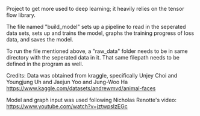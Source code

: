 Project to get more used to deep learning; it heavily relies on the tensor flow library.

The file named "build_model" sets up a pipeline to read in the seperated data sets, sets up and trains the model, graphs the training progress of loss data, and saves the model.

To run the file mentioned above, a "raw_data" folder needs to be in same directory with the seperated data in it. That same filepath needs to be defined in the program as well.

Credits:
Data was obtained from kraggle, specifically Unjey Choi and Youngjung Uh and Jaejun Yoo and Jung-Woo Ha
https://www.kaggle.com/datasets/andrewmvd/animal-faces

Model and graph input was used following Nicholas Renotte's video:
https://www.youtube.com/watch?v=jztwpsIzEGc
